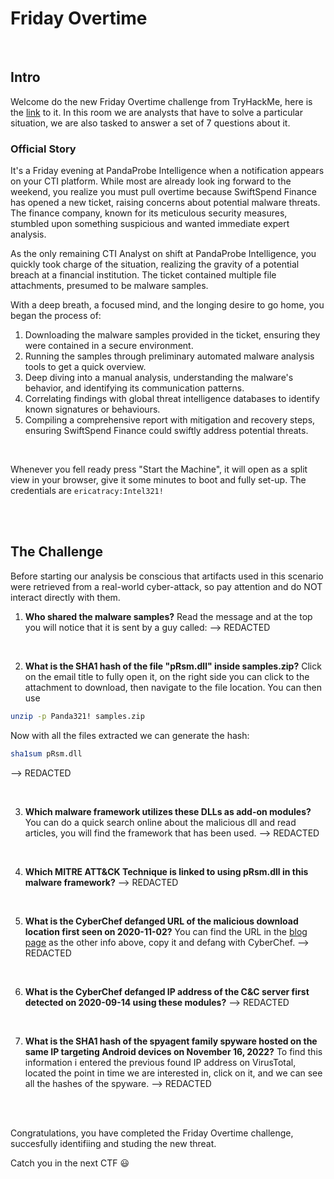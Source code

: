 # Friday Overtime
<br/>

## Intro
Welcome do the new Friday Overtime challenge from TryHackMe, here is the [link](https://tryhackme.com/r/room/fridayovertime) to it.
In this room we are analysts that have to solve a particular situation, we are also tasked to answer a set of 7 questions about it.

### Official Story
It's a Friday evening at PandaProbe Intelligence when a notification appears on your CTI platform. While most are already look
ing forward to the weekend, you realize you must pull overtime because SwiftSpend Finance has opened a new ticket, raising concerns about potential malware threats. The finance company, known for its meticulous security measures, stumbled upon something suspicious and wanted immediate expert analysis.

As the only remaining CTI Analyst on shift at PandaProbe Intelligence, you quickly took charge of the situation, realizing the gravity of a potential breach at a financial institution. The ticket contained multiple file attachments, presumed to be malware samples.

With a deep breath, a focused mind, and the longing desire to go home, you began the process of:

1. Downloading the malware samples provided in the ticket, ensuring they were contained in a secure environment.
2. Running the samples through preliminary automated malware analysis tools to get a quick overview.
3. Deep diving into a manual analysis, understanding the malware's behavior, and identifying its communication patterns.
4. Correlating findings with global threat intelligence databases to identify known signatures or behaviours.
5. Compiling a comprehensive report with mitigation and recovery steps, ensuring SwiftSpend Finance could swiftly address potential threats.
<br/>

Whenever you fell ready press "Start the Machine", it will open as a split view in your browser, give it some minutes to boot and fully set-up.
The credentials are `ericatracy:Intel321!`

<br/>
<br/>

## The Challenge
Before starting our analysis be conscious that artifacts used in this scenario were retrieved from a real-world cyber-attack, so pay attention and do NOT interact directly with them.

1. **Who shared the malware samples?**
   Read the message and at the top you will notice that it is sent by a guy called:
   --> REDACTED

<br/>

2. **What is the SHA1 hash of the file "pRsm.dll" inside samples.zip?**
   Click on the email title to fully open it, on the right side you can click to the attachment to download, then navigate to the file location. You can then use 
```bash
unzip -p Panda321! samples.zip
```
   Now with all the files extracted we can generate the hash:
```bash
sha1sum pRsm.dll
```
   --> REDACTED

<br/>

3. **Which malware framework utilizes these DLLs as add-on modules?**
   You can do a quick search online about the malicious dll and read articles, you will find the framework that has been used.
   --> REDACTED

<br/>

4. **Which MITRE ATT&CK Technique is linked to using pRsm.dll in this malware framework?**
   --> REDACTED

<br/>

5. **What is the CyberChef defanged URL of the malicious download location first seen on 2020-11-02?**
   You can find the URL in the [blog page](https://www.welivesecurity.com/2023/04/26/evasive-panda-apt-group-malware-updates-popular-chinese-software/)  as the other info above, copy it and defang with CyberChef.
   --> REDACTED

<br/>

6. **What is the CyberChef defanged IP address of the C&C server first detected on 2020-09-14 using these modules?**
   --> REDACTED

<br/>

7. **What is the SHA1 hash of the spyagent family spyware hosted on the same IP targeting Android devices on November 16, 2022?**
   To find this information i entered the previous found IP address on VirusTotal, located the point in time we are interested in, click on it, and we can see all the hashes of the spyware.
   --> REDACTED

<br/>
<br/>

Congratulations, you have completed the Friday Overtime challenge, succesfully identifiing and studing the new threat.

Catch you in the next CTF 😃
